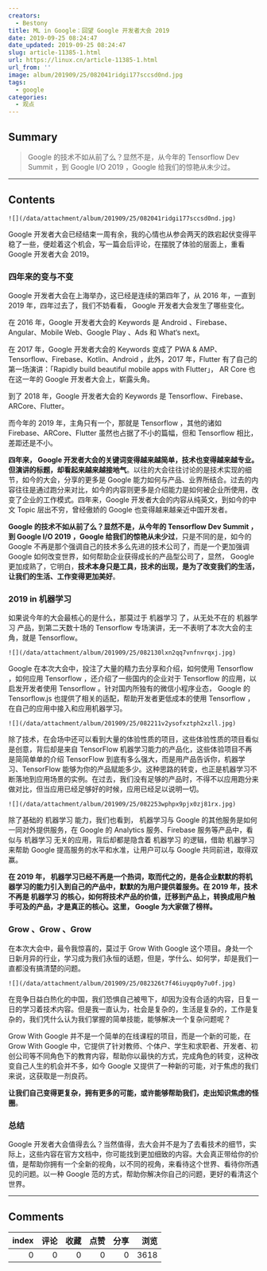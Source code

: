 ```yaml
---
creators:
  - Bestony
title: ML in Google：回望 Google 开发者大会 2019
date: 2019-09-25 08:24:47
date_updated: 2019-09-25 08:24:47
slug: article-11385-1.html
url: https://linux.cn/article-11385-1.html
url_from: ''
image: album/201909/25/082041ridgi177sccsd0nd.jpg
tags:
  - google
categories:
  - 观点
---
```


## Summary

> Google 的技术不如从前了么？显然不是，从今年的 Tensorflow Dev Summit ，到 Google I/O 2019 ，Google 给我们的惊艳从未少过。

***

<!-- more -->

## Contents

`![](/data/attachment/album/201909/25/082041ridgi177sccsd0nd.jpg)`

Google 开发者大会已经结束一周有余，我的心情也从参会两天的跌宕起伏变得平稳了一些，便趁着这个机会，写一篇会后评论，在摆脱了体验的层面上，重看 Google 开发者大会 2019。

### 四年来的变与不变

Google 开发者大会在上海举办，这已经是连续的第四年了，从 2016 年，一直到 2019 年，四年过去了，我们不妨看看， Google 开发者大会发生了哪些变化。

在 2016 年，Google 开发者大会的 Keywords 是 Android 、Firebase、Angular、Mobile Web、Google Play 、Ads 和 What‘s next。

在 2017 年，Google 开发者大会的 Keywords 变成了 PWA & AMP、Tensorflow、Firebase、Kotlin、Android ，此外，2017 年，Flutter 有了自己的第一场演讲：「Rapidly build beautiful mobile apps with Flutter」， AR Core 也在这一年的 Google 开发者大会上，崭露头角。

到了 2018 年，Google 开发者大会的 Keywords 是 Tensorflow、Firebase、ARCore、Flutter。

而今年的 2019 年，主角只有一个，那就是 Tensorflow ，其他的诸如 Firebase、ARCore、Flutter 虽然也占据了不小的篇幅，但和 Tensorflow 相比，差距还是不小。

**四年来， Google 开发者大会的关键词变得越来越简单，技术也变得越来越专业。但演讲的标题，却看起来越来越接地气**。以往的大会往往讨论的是技术实现的细节，如今的大会，分享的更多是 Google 能力如何与产品、业界所结合。过去的内容往往是通过跑分来对比，如今的内容则更多是介绍能力是如何被企业所使用，改变了企业的工作模式。四年来，Google 开发者大会的内容从纯英文，到如今的中文 Topic 层出不穷，曾经傲娇的 Google 也变得越来越亲近中国开发者。

**Google 的技术不如从前了么？显然不是，从今年的 Tensorflow Dev Summit ，到 Google I/O 2019 ，Google 给我们的惊艳从未少过**，只是不同的是，如今的 Google 不再是那个强调自己的技术多么先进的技术公司了，而是一个更加强调 Google 如何改变世界，如何帮助企业获得成长的产品型公司了，显然， Google 更加成熟了，它明白，**技术本身只是工具，技术的出现，是为了改变我们的生活，让我们的生活、工作变得更加美好**。

### 2019 in 机器学习

如果说今年的大会最核心的是什么，那莫过于 机器学习 了，从无处不在的 机器学习 产品，到第二天数十场的 Tensorflow 专场演讲，无一不表明了本次大会的主角，就是 Tensorflow。

`![](/data/attachment/album/201909/25/082130lxn2qq7vnfnvrqxj.jpg)`

Google 在本次大会中，投注了大量的精力去分享和介绍，如何使用 Tensorflow ，如何应用 Tensorflow ，还介绍了一些国内的企业对于 Tensorflow 的应用，以启发开发者使用 Tensorflow 。针对国内所独有的微信小程序业态， Google 的 Tensorflow.js 也提供了相关的适配，帮助开发者更低成本的使用 Tensorflow ，在自己的应用中接入和应用机器学习。

`![](/data/attachment/album/201909/25/082211v2ysofxztph2xzll.jpg)`

除了技术，在会场中还可以看到大量的体验性质的项目，这些体验性质的项目看似是创意，背后却是来自 TensorFlow 机器学习能力的产品化，这些体验项目不再是简简单单的介绍 TensorFlow 到底有多么强大，而是用产品告诉你，机器学习、TensorFlow 能够为你的产品赋能多少。这种思路的转变，也正是机器学习不断落地到应用场景的实例。在过去，我们没有足够的产品时，不得不以应用跑分来做对比，但当应用已经足够好的时候，应用已经足以说明一切。

`![](/data/attachment/album/201909/25/082253wphpx9pjx0zj81rx.jpg)`

除了基础的 机器学习 能力，我们也看到， 机器学习与 Google 的其他服务是如何一同对外提供服务，在 Google 的 Analytics 服务、Firebase 服务等产品中，看似与 机器学习 无关的应用，背后却都是隐含着 机器学习 的逻辑，借助 机器学习 来帮助 Google 提高服务的水平和水准，让用户可以与 Google 共同前进，取得双赢。

**在 2019 年， 机器学习已经不再是一个热词，取而代之的，是各企业默默的将机器学习的能力引入到自己的产品中，默默的为用户提供着服务。在 2019 年，技术不再是 机器学习 的核心，如何将技术产品的价值，迁移到产品上，转换成用户触手可及的产品，才是真正的核心。这里， Google 为大家做了榜样。**

### Grow 、Grow 、Grow

在本次大会中，最令我惊喜的，莫过于 Grow With Google 这个项目。身处一个日新月异的行业，学习成为我们永恒的话题，但是，学什么、如何学，却是我们一直都没有搞清楚的问题。

`![](/data/attachment/album/201909/25/082326t7f46iuyqp0y7u0f.jpg)`

在竞争日益白热化的中国，我们恐惧自己被甩下，却因为没有合适的内容，日复一日的学习着技术内容。但是我一直认为，社会是复杂的，生活是复杂的，工作是复杂的，我们凭什么认为我们掌握的简单技能，能够解决一个复杂问题呢？

Grow With Google 并不是一个简单的在线课程的项目，而是一个新的可能，在 Grow With Google 中，它提供了针对教师、个体户、学生和求职者、开发者、初创公司等不同角色下的教育内容，帮助你以最快的方式，完成角色的转变，这种改变自己人生的机会并不多，如今 Google 又提供了一种新的可能，对于焦虑的我们来说，这获取是一剂良药。

**让我们自己变得更复杂，拥有更多的可能，或许能够帮助我们，走出知识焦虑的怪圈**。

### 总结

Google 开发者大会值得去么？当然值得，去大会并不是为了去看技术的细节，实际上，这些内容在官方文档中，你可能找到更加细致的内容。大会真正带给你的价值，是帮助你拥有一个全新的视角，以不同的视角，来看待这个世界、看待你所遇见的问题。以一种 Google 范的方式，帮助你解决你自己的问题，更好的看清这个世界。

***

## Comments


|   index |   评论 |   收藏 |   点赞 |   分享 |   浏览 |
|--------:|-------:|-------:|-------:|-------:|-------:|
|       0 |      0 |      0 |      0 |      0 |   3618 |
